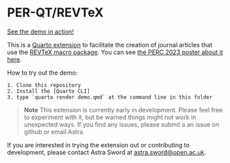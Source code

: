# PER-QT/REVTeX

[See the demo in action!](https://astrasword.github.io/posters/per-qt/demo.html)

This is a [Quarto extension] to facilitate the creation of journal articles that use the [REVTeX macro package]. You can see [the PERC 2023 poster about it here].

How to try out the demo:

    1. Clone this repository
    2. Install the [Quarto CLI]
    3. type `quarto render demo.qmd` at the command line in this folder

> **Note** 
> This extension is currently early in development. Please feel free to experiment
> with it, but be warned things might not work in unexpected ways. If you
> find any issues, please submit a an issue on github or email Astra.

If you are interested in trying the extension out or contributing to development, please contact Astra Sword at astra.sword@open.ac.uk.

[Quarto CLI]: https://quarto.org/docs/get-started/
[Quarto extension]: https://quarto.org/docs/extensions/listing-journals.html
[REVTeX macro package]: https://journals.aps.org/revtex
[the PERC 2023 poster about it here]: https://astrasword.github.io/posters/per-qt/